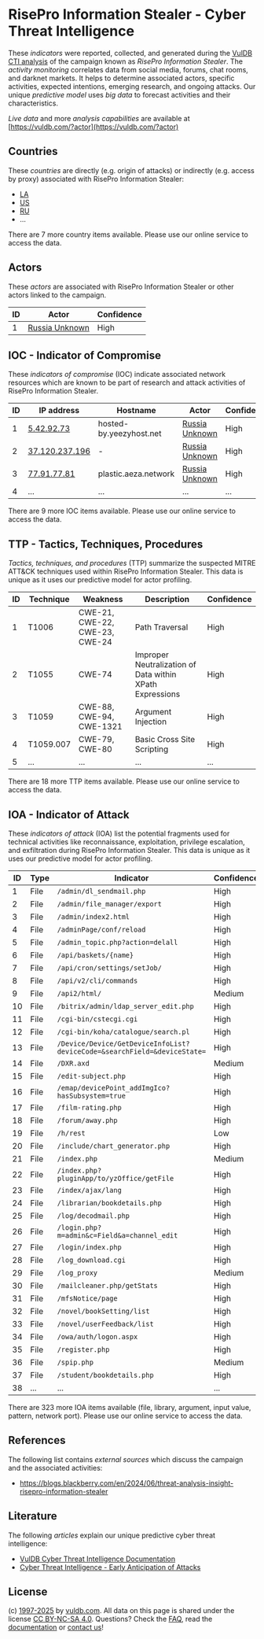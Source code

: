 # RisePro Information Stealer - Cyber Threat Intelligence

These _indicators_ were reported, collected, and generated during the [VulDB CTI analysis](https://vuldb.com/?kb.cti) of the campaign known as _RisePro Information Stealer_. The _activity monitoring_ correlates data from social media, forums, chat rooms, and darknet markets. It helps to determine associated actors, specific activities, expected intentions, emerging research, and ongoing attacks. Our unique _predictive model_ uses _big data_ to forecast activities and their characteristics.

_Live data_ and more _analysis capabilities_ are available at [https://vuldb.com/?actor](https://vuldb.com/?actor)

## Countries

These _countries_ are directly (e.g. origin of attacks) or indirectly (e.g. access by proxy) associated with RisePro Information Stealer:

* [LA](https://vuldb.com/?country.la)
* [US](https://vuldb.com/?country.us)
* [RU](https://vuldb.com/?country.ru)
* ...

There are 7 more country items available. Please use our online service to access the data.

## Actors

These _actors_ are associated with RisePro Information Stealer or other actors linked to the campaign.

ID | Actor | Confidence
-- | ----- | ----------
1 | [Russia Unknown](https://vuldb.com/?actor.russia_unknown) | High

## IOC - Indicator of Compromise

These _indicators of compromise_ (IOC) indicate associated network resources which are known to be part of research and attack activities of RisePro Information Stealer.

ID | IP address | Hostname | Actor | Confidence
-- | ---------- | -------- | ----- | ----------
1 | [5.42.92.73](https://vuldb.com/?ip.5.42.92.73) | hosted-by.yeezyhost.net | [Russia Unknown](https://vuldb.com/?actor.russia_unknown) | High
2 | [37.120.237.196](https://vuldb.com/?ip.37.120.237.196) | - | [Russia Unknown](https://vuldb.com/?actor.russia_unknown) | High
3 | [77.91.77.81](https://vuldb.com/?ip.77.91.77.81) | plastic.aeza.network | [Russia Unknown](https://vuldb.com/?actor.russia_unknown) | High
4 | ... | ... | ... | ...

There are 9 more IOC items available. Please use our online service to access the data.

## TTP - Tactics, Techniques, Procedures

_Tactics, techniques, and procedures_ (TTP) summarize the suspected MITRE ATT&CK techniques used within RisePro Information Stealer. This data is unique as it uses our predictive model for actor profiling.

ID | Technique | Weakness | Description | Confidence
-- | --------- | -------- | ----------- | ----------
1 | T1006 | CWE-21, CWE-22, CWE-23, CWE-24 | Path Traversal | High
2 | T1055 | CWE-74 | Improper Neutralization of Data within XPath Expressions | High
3 | T1059 | CWE-88, CWE-94, CWE-1321 | Argument Injection | High
4 | T1059.007 | CWE-79, CWE-80 | Basic Cross Site Scripting | High
5 | ... | ... | ... | ...

There are 18 more TTP items available. Please use our online service to access the data.

## IOA - Indicator of Attack

These _indicators of attack_ (IOA) list the potential fragments used for technical activities like reconnaissance, exploitation, privilege escalation, and exfiltration during RisePro Information Stealer. This data is unique as it uses our predictive model for actor profiling.

ID | Type | Indicator | Confidence
-- | ---- | --------- | ----------
1 | File | `/admin/dl_sendmail.php` | High
2 | File | `/admin/file_manager/export` | High
3 | File | `/admin/index2.html` | High
4 | File | `/adminPage/conf/reload` | High
5 | File | `/admin_topic.php?action=delall` | High
6 | File | `/api/baskets/{name}` | High
7 | File | `/api/cron/settings/setJob/` | High
8 | File | `/api/v2/cli/commands` | High
9 | File | `/api2/html/` | Medium
10 | File | `/bitrix/admin/ldap_server_edit.php` | High
11 | File | `/cgi-bin/cstecgi.cgi` | High
12 | File | `/cgi-bin/koha/catalogue/search.pl` | High
13 | File | `/Device/Device/GetDeviceInfoList?deviceCode=&searchField=&deviceState=` | High
14 | File | `/DXR.axd` | Medium
15 | File | `/edit-subject.php` | High
16 | File | `/emap/devicePoint_addImgIco?hasSubsystem=true` | High
17 | File | `/film-rating.php` | High
18 | File | `/forum/away.php` | High
19 | File | `/h/rest` | Low
20 | File | `/include/chart_generator.php` | High
21 | File | `/index.php` | Medium
22 | File | `/index.php?pluginApp/to/yzOffice/getFile` | High
23 | File | `/index/ajax/lang` | High
24 | File | `/librarian/bookdetails.php` | High
25 | File | `/log/decodmail.php` | High
26 | File | `/login.php?m=admin&c=Field&a=channel_edit` | High
27 | File | `/login/index.php` | High
28 | File | `/log_download.cgi` | High
29 | File | `/log_proxy` | Medium
30 | File | `/mailcleaner.php/getStats` | High
31 | File | `/mfsNotice/page` | High
32 | File | `/novel/bookSetting/list` | High
33 | File | `/novel/userFeedback/list` | High
34 | File | `/owa/auth/logon.aspx` | High
35 | File | `/register.php` | High
36 | File | `/spip.php` | Medium
37 | File | `/student/bookdetails.php` | High
38 | ... | ... | ...

There are 323 more IOA items available (file, library, argument, input value, pattern, network port). Please use our online service to access the data.

## References

The following list contains _external sources_ which discuss the campaign and the associated activities:

* https://blogs.blackberry.com/en/2024/06/threat-analysis-insight-risepro-information-stealer

## Literature

The following _articles_ explain our unique predictive cyber threat intelligence:

* [VulDB Cyber Threat Intelligence Documentation](https://vuldb.com/?kb.cti)
* [Cyber Threat Intelligence - Early Anticipation of Attacks](https://www.scip.ch/en/?labs.20201022)

## License

(c) [1997-2025](https://vuldb.com/?kb.changelog) by [vuldb.com](https://vuldb.com/?kb.about). All data on this page is shared under the license [CC BY-NC-SA 4.0](https://creativecommons.org/licenses/by-nc-sa/4.0/). Questions? Check the [FAQ](https://vuldb.com/?kb.faq), read the [documentation](https://vuldb.com/?kb) or [contact us](https://vuldb.com/?contact)!
